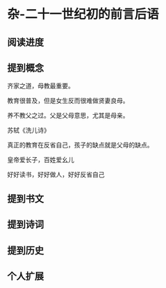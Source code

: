 # 杂-二十一世纪初的前言后语

## 阅读进度

## 提到概念

齐家之道，母教最重要。

教育很普及，但是女生反而很难做贤妻良母。

养不教父之过。父是父母意思，尤其是母亲。

苏轼《洗儿诗》

真正的教育在反省自己，孩子的缺点就是父母的缺点。

皇帝爱长子，百姓爱幺儿

好好读书，好好做人，好好反省自己



## 提到书文

## 提到诗词

## 提到历史

## 个人扩展

